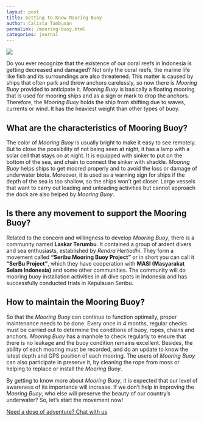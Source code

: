 ```yaml
---
layout: post
title: Getting to Know Mooring Buoy
author: Calista Tambunan
permalink: /mooring-buoy.html
categories: journal
---
```


<img src="https://i.imgur.com/wfVBEDu.jpg" class="img-responsive post-feat-img" />

Do you ever recognize that the existence of our coral reefs in Indonesia is getting decreased and damaged? Not only the coral reefs, the marine life like fish and its surroundings are also threatened. This matter is caused by ships that often park and throw anchors carelessly, so now there is *Mooring Buoy* provided to anticipate it. *Mooring Buoy* is basically a floating mooring that is used for mooring ships and as a sign or mark to drop the anchors. Therefore, the *Mooring Buoy* holds the ship from shifting due to waves, currents or wind. It has the heaviest weight than other types of buoy.

## What are the characteristics of Mooring Buoy?
The color of *Mooring Buoy* is usually bright to make it easy to see remotely. But to close the possibility of not being seen at night, it has a lamp with a solar cell that stays on at night. It is equipped with sinker to put on the bottom of the sea, and chain to connect the sinker with shackle. *Mooring Buoy* helps ships to get moored properly and to avoid the loss or damage of underwater biota. Moreover, it is used as a warning sign for ships if the depth of the sea is too shallow, so the ships won’t get closer. Large vessels that want to carry out loading and unloading activities but cannot approach the dock are also helped by *Mooring Buoy*. 

## Is there any movement to support the Mooring Buoy?
Related to the concern and willingness to develop *Mooring Buoy*, there is a community named **Laskar Terumbu**. It contained a group of ardent divers and sea enthusiasts, established by *Rendra Hertiadhi*. They form a movement called **“Seribu Mooring Buoy Project”** or in short you can call it **“SerBu Project”**, which they have cooperation with **MASI (Masyarakat Selam Indonesia)** and some other communities.  The community will do mooring buoy installation activities in all dive spots in Indonesia and has successfully conducted trials in Kepulauan Seribu. 

## How to maintain the Mooring Buoy?
So that the *Mooring Buoy* can continue to function optimally, proper maintenance needs to be done. Every once in 4 months, regular checks must be carried out to determine the conditions of buoy, ropes, chains and anchors. *Mooring Buoy* has a manhole to check regularly to ensure that there is no leakage and the buoy condition remains excellent. Besides, the ability of each mooring must be recorded, and do an update to know the latest depth and GPS position of each mooring. The users of *Mooring Buoy* can also participate in preserve it, by cleaning the rope from moss or helping to replace or install the *Mooring Buoy*.

By getting to know more about *Mooring Buoy*, it is expected that our level of awareness of its importance will increase. If we don’t help in improving the *Mooring Buoy*, who else will preserve the beauty of our country’s underwater? So, let’s start the movement now!

<a href="https://web.whatsapp.com/send?phone={{site.wa}}&text=Hi%20E-Nyelam,%20i%20need%20info%20for%20dive%20spot" class="cta--in--page">Need a dose of adventure? Chat with us</a>
